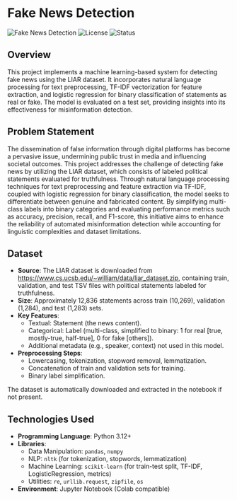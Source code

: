 # Fake News Detection

![Fake News Detection](https://img.shields.io/badge/Python-3.8%2B-blue) ![License](https://img.shields.io/badge/License-MIT-green) ![Status](https://img.shields.io/badge/Status-Completed-success)

## Overview

This project implements a machine learning-based system for detecting fake news using the LIAR dataset. It incorporates natural language processing for text preprocessing, TF-IDF vectorization for feature extraction, and logistic regression for binary classification of statements as real or fake. The model is evaluated on a test set, providing insights into its effectiveness for misinformation detection.

## Problem Statement

The dissemination of false information through digital platforms has become a pervasive issue, undermining public trust in media and influencing societal outcomes. This project addresses the challenge of detecting fake news by utilizing the LIAR dataset, which consists of labeled political statements evaluated for truthfulness. Through natural language processing techniques for text preprocessing and feature extraction via TF-IDF, coupled with logistic regression for binary classification, the model seeks to differentiate between genuine and fabricated content. By simplifying multi-class labels into binary categories and evaluating performance metrics such as accuracy, precision, recall, and F1-score, this initiative aims to enhance the reliability of automated misinformation detection while accounting for linguistic complexities and dataset limitations.

## Dataset

- **Source**: The LIAR dataset is downloaded from https://www.cs.ucsb.edu/~william/data/liar_dataset.zip, containing train, validation, and test TSV files with political statements labeled for truthfulness.
- **Size**: Approximately 12,836 statements across train (10,269), validation (1,284), and test (1,283) sets.
- **Key Features**:
  - Textual: Statement (the news content).
  - Categorical: Label (multi-class, simplified to binary: 1 for real [true, mostly-true, half-true], 0 for fake [others]).
  - Additional metadata (e.g., speaker, context) not used in this model.
- **Preprocessing Steps**:
  - Lowercasing, tokenization, stopword removal, lemmatization.
  - Concatenation of train and validation sets for training.
  - Binary label simplification.

The dataset is automatically downloaded and extracted in the notebook if not present.

## Technologies Used

- **Programming Language**: Python 3.12+
- **Libraries**:
  - Data Manipulation: `pandas`, `numpy`
  - NLP: `nltk` (for tokenization, stopwords, lemmatization)
  - Machine Learning: `scikit-learn` (for train-test split, TF-IDF, LogisticRegression, metrics)
  - Utilities: `re`, `urllib.request`, `zipfile`, `os`
- **Environment**: Jupyter Notebook (Colab compatible)
